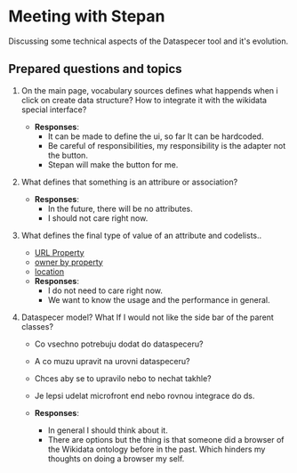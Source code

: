 # Meeting with Stepan

Discussing some technical aspects of the Dataspecer tool and it's evolution.

## Prepared questions and topics

1. On the main page, vocabulary sources defines what happends when i click on create data structure? How to integrate it with the wikidata special interface?
   - **Responses**:
     - It can be made to define the ui, so far It can be hardcoded.
     - Be careful of responsibilities, my responsibility is the adapter not the button.
     - Stepan will make the button for me.
    
2. What defines that something is an attribure or association?
   - **Responses**:
     -  In the future, there will be no attributes.
     -  I should not care right now. 

3. What defines the final type of value of an attribute and codelists..
     - [URL Property](https://www.wikidata.org/wiki/Property:P2699)
     - [owner by property](https://www.wikidata.org/wiki/Property:P127)
     - [location](https://www.wikidata.org/wiki/Property:P276)
     - **Responses**:
       - I do not need to care right now.
       - We want to know the usage and the performance in general.

4. Dataspecer model? What If I would not like the side bar of the parent classes? 
     - Co vsechno potrebuju dodat do dataspeceru?
     - A co muzu upravit na urovni dataspeceru?
     - Chces aby se to upravilo nebo to nechat takhle?
     - Je lepsi udelat microfront end nebo rovnou integrace do ds.
     
     - **Responses**:
       - In general I should think about it.
       - There are options but the thing is that someone did a browser of the Wikidata ontology before in the past. Which hinders my thoughts on doing a browser my self.    
